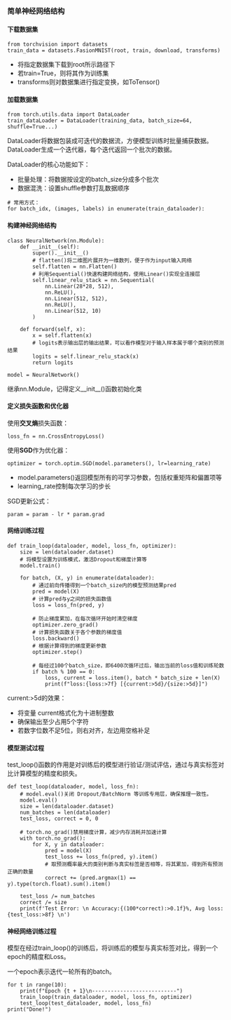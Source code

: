 ### 简单神经网络结构
#### 下载数据集
```
from torchvision import datasets
train_data = datasets.FasionMNIST(root, train, download, transforms)
```
- 将指定数据集下载到root所示路径下
- 若train=True，则将其作为训练集
- transforms则对数据集进行指定变换，如ToTensor()

#### 加载数据集
```
from torch.utils.data import DataLoader
train_dataLoader = DataLoader(training_data, batch_size=64, shuffle=True...)
```
DataLoader将数据包装成可迭代的数据流，方便模型训练时批量捕获数据。DataLoader生成一个迭代器，每个迭代返回一个批次的数据。

DataLoader的核心功能如下：
- 批量处理：将数据按设定的batch_size分成多个批次
- 数据混洗：设置shuffle参数打乱数据顺序

```
# 常用方式：
for batch_idx, (images, labels) in enumerate(train_dataloader):
```
#### 构建神经网络结构
```
class NeuralNetwork(nn.Module):
    def __init__(self):
        super().__init__()
        # flatten()将二维图片展开为一维数列，便于作为input输入网络
        self.flatten = nn.Flatten()
        # 利用Sequential()快速构建网络结构，使用Linear()实现全连接层
        self.linear_relu_stack = nn.Sequential(
            nn.Linear(28*28, 512),
            nn.ReLU(),
            nn.Linear(512, 512),
            nn.ReLU(),
            nn.Linear(512, 10)
        )

    def forward(self, x):
        x = self.flatten(x)
        # logits表示输出层的输出结果，可以看作模型对于输入样本属于哪个类别的预测结果
        logits = self.linear_relu_stack(x)
        return logits

model = NeuralNetwork()
```
继承nn.Module，记得定义__init__()函数初始化类
#### 定义损失函数和优化器
使用**交叉熵**损失函数：
```
loss_fn = nn.CrossEntropyLoss()
```
使用**SGD**作为优化器：
```
optimizer = torch.optim.SGD(model.parameters(), lr=learning_rate)
```
- model.parameters()返回模型所有的可学习参数，包括权重矩阵和偏置项等
- learning_rate控制每次学习的步长

SGD更新公式：
```
param = param - lr * param.grad
```
#### 网络训练过程
```
def train_loop(dataloader, model, loss_fn, optimizer):
    size = len(dataloader.dataset)
    # 将模型设置为训练模式，激活Dropout和梯度计算等
    model.train()
    
    for batch, (X, y) in enumerate(dataloader):
        # 通过前向传播得到一个batch_size内的模型预测结果pred
        pred = model(X)
        # 计算pred与y之间的损失函数值
        loss = loss_fn(pred, y)

        # 防止梯度累加，在每次循环开始时清空梯度
        optimizer.zero_grad()
        # 计算损失函数关于各个参数的梯度值
        loss.backward()
        # 根据计算得到的梯度更新参数
        optimizer.step()
        
        # 每经过100个batch_size，即6400次循环过后，输出当前的loss值和训练轮数
        if batch % 100 == 0:
            loss, current = loss.item(), batch * batch_size + len(X)
            print(f"loss:{loss:>7f} [{current:>5d}/{size:>5d}]")
```
current:>5d的效果：
- 将变量 current格式化为​​十进制整数
- 确保输出至少占用5个字符
- 若数字位数不足5位，则右对齐，左边用空格补足

#### 模型测试过程
test_loop()函数的作用是对训练后的模型进行​​验证/测试评估​​，通过与真实标签对比计算模型的精度和损失。
```
def test_loop(dataloader, model, loss_fn):
    # model.eval()关闭 Dropout/BatchNorm 等训练专用层，确保推理一致性。
    model.eval()
    size = len(dataloader.dataset)
    num_batches = len(dataloader)
    test_loss, correct = 0, 0

    # torch.no_grad()禁用梯度计算，减少内存消耗并加速计算
    with torch.no_grad():
        for X, y in dataloader:
            pred = model(X)
            test_loss += loss_fn(pred, y).item()
            # 取预测概率最大的类别判断与真实标签是否相等，将其累加，得到所有预测正确的数量
            correct += (pred.argmax(1) == y).type(torch.float).sum().item()
    
    test_loss /= num_batches
    correct /= size
    print(f'Test Error: \n Accuracy:{(100*correct):>0.1f}%, Avg loss:{test_loss:>8f} \n')
```
#### 神经网络训练过程
模型在经过train_loop()的训练后，将训练后的模型与真实标签对比，得到一个epoch的精度和Loss。

一个epoch表示迭代一轮所有的batch。
```
for t in range(10):
    print(f"Epoch {t + 1}\n---------------------------")
    train_loop(train_dataloader, model, loss_fn, optimizer)
    test_loop(test_dataloader, model, loss_fn)
print("Done!")
```
